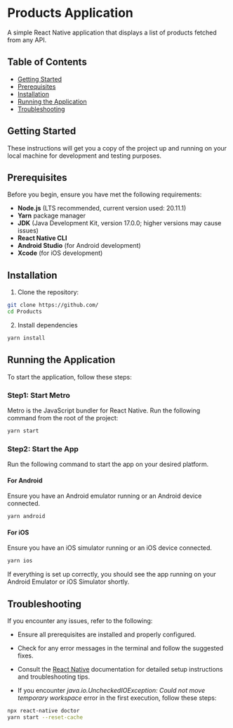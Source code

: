 # Products Application

A simple React Native application that displays a list of products fetched from any
API.

## Table of Contents

- [Getting Started](#getting-started)
- [Prerequisites](#prerequisites)
- [Installation](#installation)
- [Running the Application](#running-the-application)
- [Troubleshooting](#troubleshooting)

## Getting Started

These instructions will get you a copy of the project up and running on your local machine for development and testing purposes.

## Prerequisites

Before you begin, ensure you have met the following requirements:

- **Node.js** (LTS recommended, current version used: 20.11.1)
- **Yarn** package manager
- **JDK** (Java Development Kit, version 17.0.0; higher versions may cause issues)
- **React Native CLI**
- **Android Studio** (for Android development)
- **Xcode** (for iOS development)

## Installation

1. Clone the repository:

```bash
git clone https://github.com/
cd Products
```

2. Install dependencies

```bash
yarn install
```

## Running the Application

To start the application, follow these steps:

### Step1: Start Metro

Metro is the JavaScript bundler for React Native. Run the following command from the root of the project:

```bash
yarn start
```

### Step2: Start the App

Run the following command to start the app on your desired platform.

#### For Android

Ensure you have an Android emulator running or an Android device connected.

```bash
yarn android
```

#### For iOS

Ensure you have an iOS simulator running or an iOS device connected.

```bash
yarn ios
```

If everything is set up correctly, you should see the app running on your Android Emulator or iOS Simulator shortly.

## Troubleshooting

If you encounter any issues, refer to the following:

- Ensure all prerequisites are installed and properly configured.
- Check for any error messages in the terminal and follow the suggested fixes.
- Consult the [React Native](https://reactnative.dev/docs/environment-setup) documentation for detailed setup instructions and troubleshooting tips.

- If you encounter _java.io.UncheckedIOException: Could not move temporary workspace_ error in the first execution, follow these steps:

```bash
npx react-native doctor
yarn start --reset-cache
```
